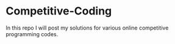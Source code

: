 # Competitive-Coding
In this repo I will post my solutions for various online competitive programming codes.
